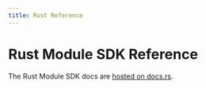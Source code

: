 ```yaml
---
title: Rust Reference
---
```


# Rust Module SDK Reference

The Rust Module SDK docs are [hosted on docs.rs](https://docs.rs/spacetimedb/latest/spacetimedb/).
